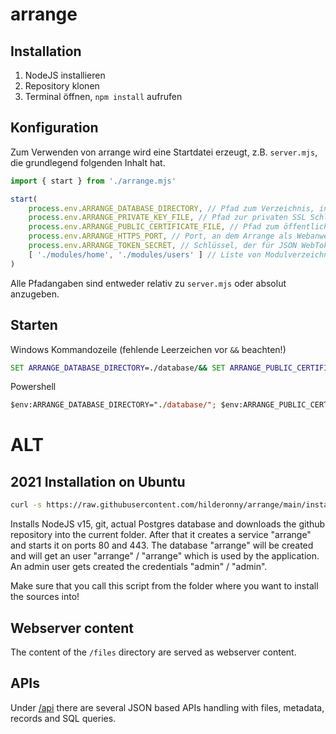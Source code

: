 # arrange


## Installation

1. NodeJS installieren
2. Repository klonen
3. Terminal öffnen, `npm install` aufrufen


## Konfiguration

Zum Verwenden von arrange wird eine Startdatei erzeugt, z.B. `server.mjs`, die grundlegend folgenden Inhalt hat.

```js
import { start } from './arrange.mjs'

start(
    process.env.ARRANGE_DATABASE_DIRECTORY, // Pfad zum Verzeichnis, in dem alle Datenbandateien liegen. Z.B. "./database/"
    process.env.ARRANGE_PRIVATE_KEY_FILE, // Pfad zur privaten SSL Schlüsseldatei. Z.B. "./priv.key"
    process.env.ARRANGE_PUBLIC_CERTIFICATE_FILE, // Pfad zum öffentlichen SSL Zertifikat. Z.B. "./pub.cert"
    process.env.ARRANGE_HTTPS_PORT, // Port, an dem Arrange als Webanwendung lauschen soll. Z.B. "443"
    process.env.ARRANGE_TOKEN_SECRET, // Schlüssel, der für JSON WebTokens verwendet wird. Z.B. "irgendwas"
    [ './modules/home', './modules/users' ] // Liste von Modulverzeichnissen, die geladen werden sollen
)
```

Alle Pfadangaben sind entweder relativ zu `server.mjs` oder absolut anzugeben.

## Starten

Windows Kommandozeile (fehlende Leerzeichen vor `&&` beachten!)

```cmd
SET ARRANGE_DATABASE_DIRECTORY=./database/&& SET ARRANGE_PUBLIC_CERTIFICATE_FILE=./pub.cert&& SET ARRANGE_PRIVATE_KEY_FILE=./priv.key&& SET ARRANGE_HTTPS_PORT=443&& SET ARRANGE_TOKEN_SECRET=hubbelebubbele&& node server.mjs
```

Powershell

```ps
$env:ARRANGE_DATABASE_DIRECTORY="./database/"; $env:ARRANGE_PUBLIC_CERTIFICATE_FILE="./pub.cert"; $env:ARRANGE_PRIVATE_KEY_FILE="./priv.key"; $env:ARRANGE_HTTPS_PORT="443"; $env:ARRANGE_TOKEN_SECRET="hubbelebubbele"; node server.mjs
```







# ALT

## 2021 Installation on Ubuntu

```sh
curl -s https://raw.githubusercontent.com/hilderonny/arrange/main/install.sh | sh
```

Installs NodeJS v15, git, actual Postgres database and downloads the github repository into the current folder.
After that it creates a service "arrange" and starts it on ports 80 and 443.
The database "arrange" will be created and will get an user "arrange" / "arrange" which is used by the application.
An admin user gets created the credentials "admin" / "admin".

Make sure that you call this script from the folder where you want to install the sources into!

## Webserver content

The content of the `/files` directory are served as webserver content.

## APIs

Under [/api](./api/README.md) there are several JSON based APIs handling with files, metadata, records and SQL queries.
